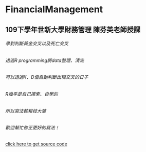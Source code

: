 # FinancialManagement
## 109下學年世新大學財務管理 陳芬英老師授課
###### 學到判斷黃金交叉以及死亡交叉
###### 透過R programming將data整理、清洗
###### 可以透過K、D值自動判斷出現交叉的日子
###### R幾乎是自己摸索、自學的
###### 所以寫法較粗枝大葉
###### 歡迎幫忙修正更好的寫法！
[click here to get source code](https://anniechen1226.github.io/FinancialManagement/test.html)
